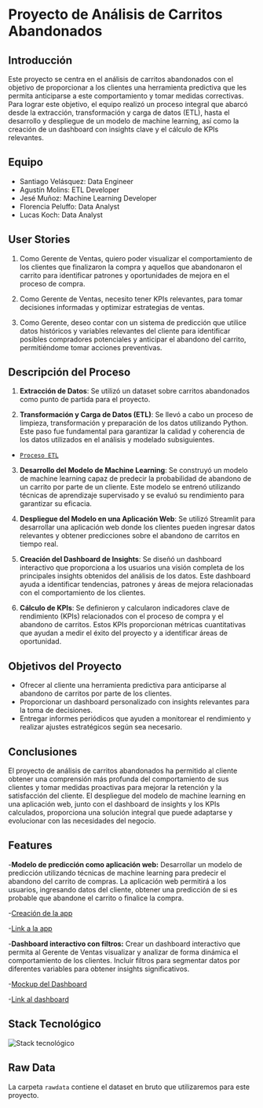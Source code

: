 # Proyecto de Análisis de Carritos Abandonados

## Introducción
Este proyecto se centra en el análisis de carritos abandonados con el objetivo de proporcionar a los clientes una herramienta predictiva que les permita anticiparse a este comportamiento y tomar medidas correctivas. Para lograr este objetivo, el equipo realizó un proceso integral que abarcó desde la extracción, transformación y carga de datos (ETL), hasta el desarrollo y despliegue de un modelo de machine learning, así como la creación de un dashboard con insights clave y el cálculo de KPIs relevantes.

## Equipo
- Santiago Velásquez: Data Engineer
- Agustín Molins: ETL Developer
- Jesé Muñoz: Machine Learning Developer
- Florencia Peluffo: Data Analyst
- Lucas Koch: Data Analyst
## User Stories

1. Como Gerente de Ventas, quiero poder visualizar el comportamiento de los clientes que finalizaron la compra y aquellos que abandonaron el carrito para identificar patrones y oportunidades de mejora en el proceso de compra.

2. Como Gerente de Ventas, necesito tener KPIs relevantes, para tomar decisiones informadas y optimizar estrategias de ventas.

3. Como Gerente, deseo contar con un sistema de predicción que utilice datos históricos y variables relevantes del cliente para identificar posibles compradores potenciales y anticipar el abandono del carrito, permitiéndome tomar acciones preventivas.

## Descripción del Proceso
1. **Extracción de Datos**: Se utilizó un dataset sobre carritos abandonados como punto de partida para el proyecto.
   
2. **Transformación y Carga de Datos (ETL)**: Se llevó a cabo un proceso de limpieza, transformación y preparación de los datos utilizando Python. Este paso fue fundamental para garantizar la calidad y coherencia de los datos utilizados en el análisis y modelado subsiguientes.
- [`Proceso ETL`](proceso_etl.py)

3. **Desarrollo del Modelo de Machine Learning**: Se construyó un modelo de machine learning capaz de predecir la probabilidad de abandono de un carrito por parte de un cliente. Este modelo se entrenó utilizando técnicas de aprendizaje supervisado y se evaluó su rendimiento para garantizar su eficacia.

4. **Despliegue del Modelo en una Aplicación Web**: Se utilizó Streamlit para desarrollar una aplicación web donde los clientes pueden ingresar datos relevantes y obtener predicciones sobre el abandono de carritos en tiempo real.

5. **Creación del Dashboard de Insights**: Se diseñó un dashboard interactivo que proporciona a los usuarios una visión completa de los principales insights obtenidos del análisis de los datos. Este dashboard ayuda a identificar tendencias, patrones y áreas de mejora relacionadas con el comportamiento de los clientes.

6. **Cálculo de KPIs**: Se definieron y calcularon indicadores clave de rendimiento (KPIs) relacionados con el proceso de compra y el abandono de carritos. Estos KPIs proporcionan métricas cuantitativas que ayudan a medir el éxito del proyecto y a identificar áreas de oportunidad.

## Objetivos del Proyecto
- Ofrecer al cliente una herramienta predictiva para anticiparse al abandono de carritos por parte de los clientes.
- Proporcionar un dashboard personalizado con insights relevantes para la toma de decisiones.
- Entregar informes periódicos que ayuden a monitorear el rendimiento y realizar ajustes estratégicos según sea necesario.

## Conclusiones
El proyecto de análisis de carritos abandonados ha permitido al cliente obtener una comprensión más profunda del comportamiento de sus clientes y tomar medidas proactivas para mejorar la retención y la satisfacción del cliente. El despliegue del modelo de machine learning en una aplicación web, junto con el dashboard de insights y los KPIs calculados, proporciona una solución integral que puede adaptarse y evolucionar con las necesidades del negocio.

## Features

-**Modelo de predicción como aplicación web:** Desarrollar un modelo de predicción utilizando técnicas de machine learning para predecir el abandono del carrito de compras. La aplicación web permitirá a los usuarios, ingresando datos del cliente, obtener una predicción de si es probable que abandone el carrito o finalice la compra.

-[Creación de la app](streamlit_app.py)

-[Link a la app](https://atrapa-carritos.streamlit.app/)

-**Dashboard interactivo con filtros:** Crear un dashboard interactivo que permita al Gerente de Ventas visualizar y analizar de forma dinámica el comportamiento de los clientes. Incluir filtros para segmentar datos por diferentes variables para obtener insights significativos.

-[Mockup del Dashboard](assets/Mockup_dashboard_carritos.pdf)

-[Link al dashboard](https://app.powerbi.com/view?r=eyJrIjoiNTA2ZmZiOGItMDZiZS00MTc5LWE5MzgtYTFmMDk4MmEyMzllIiwidCI6ImRmODY3OWNkLWE4MGUtNDVkOC05OWFjLWM4M2VkN2ZmOTVhMCJ9)

## Stack Tecnológico

![Stack tecnológico](assets/Stack%20Tecnológico.png)

## Raw Data

La carpeta `rawdata` contiene el dataset en bruto que utilizaremos para este proyecto.

